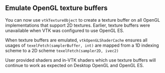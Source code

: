 ## Emulate OpenGL texture buffers

You can now use `vtkTextureObject` to create a texture buffer on all
OpenGL implementations that support 2D textures. Earlier, texture buffers
were unavailable when VTK was configured to use OpenGL ES.

When texture buffers are emulated, `vtkOpenGLShaderCache` ensures all
usages of `texelFetch(samplerBuffer, int)` are mapped from a 1D
indexing scheme to a 2D scheme `texelFetch(sampler2D, ivec2)`

User provided shaders and in-VTK shaders which use texture buffers
will continue to work as expected on Desktop OpenGL and OpenGL ES.
